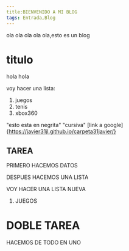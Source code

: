```yaml
---
title:BIENVENIDO A MI BLOG
tags: Entrada,Blog
---
```


ola ola ola ola ola,esto es un blog


# titulo
hola hola

voy hacer una lista: 

1. juegos
2. tenis
3. xbox360

"esto esta en negrita" "cursiva" [link a google]{https://javier31jl.github.io/carpeta31javier/}

## TAREA
PRIMERO HACEMOS DATOS

DESPUES HACEMOS UNA LISTA

VOY HACER UNA LISTA NUEVA 
1. JUEGOS

# DOBLE TAREA

HACEMOS DE TODO EN UNO
